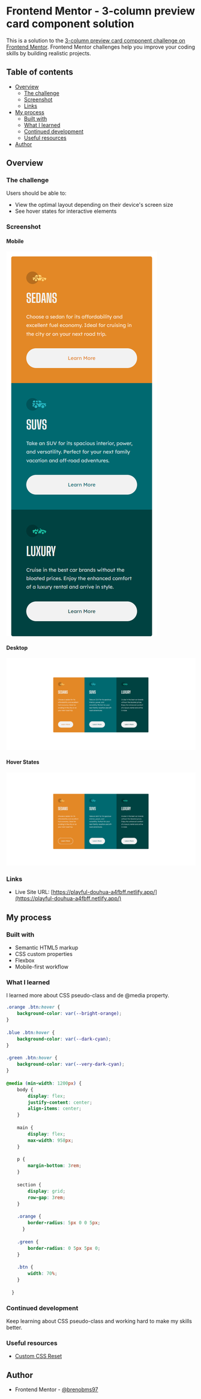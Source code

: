 # Frontend Mentor - 3-column preview card component solution

This is a solution to the [3-column preview card component challenge on Frontend Mentor](https://www.frontendmentor.io/challenges/3column-preview-card-component-pH92eAR2-). Frontend Mentor challenges help you improve your coding skills by building realistic projects. 

## Table of contents

- [Overview](#overview)
  - [The challenge](#the-challenge)
  - [Screenshot](#screenshot)
  - [Links](#links)
- [My process](#my-process)
  - [Built with](#built-with)
  - [What I learned](#what-i-learned)
  - [Continued development](#continued-development)
  - [Useful resources](#useful-resources)
- [Author](#author)



## Overview

### The challenge

Users should be able to:

- View the optimal layout depending on their device's screen size
- See hover states for interactive elements

### Screenshot

#### Mobile
![](screenshot/mobile.png)

#### Desktop
![](screenshot/desktop.png)

#### Hover States
![](screenshot/hover.png)

### Links

- Live Site URL: [https://playful-douhua-a4fbff.netlify.app/](https://playful-douhua-a4fbff.netlify.app/)

## My process

### Built with

- Semantic HTML5 markup
- CSS custom properties
- Flexbox
- Mobile-first workflow


### What I learned

I learned more about CSS pseudo-class and de @media property.

```css
.orange .btn:hover {
    background-color: var(--bright-orange);
}

.blue .btn:hover {
    background-color: var(--dark-cyan);
}

.green .btn:hover {
    background-color: var(--very-dark-cyan);
}

@media (min-width: 1200px) {
    body {
        display: flex;
        justify-content: center;
        align-items: center;
    }

    main {
        display: flex;
        max-width: 958px;
    }

    p {
        margin-bottom: 3rem;
    }

    section {
        display: grid;
        row-gap: 3rem;
    }

    .orange {
        border-radius: 5px 0 0 5px;
      }

    .green {
        border-radius: 0 5px 5px 0;
    }

    .btn {
        width: 70%;
    }

  }
```

### Continued development

Keep learning about CSS pseudo-class and working hard to make my skills better.

### Useful resources

- [Custom CSS Reset](https://www.joshwcomeau.com/css/custom-css-reset/)


## Author

- Frontend Mentor - [@brenobms97](https://www.frontendmentor.io/profile/brenobms97)

